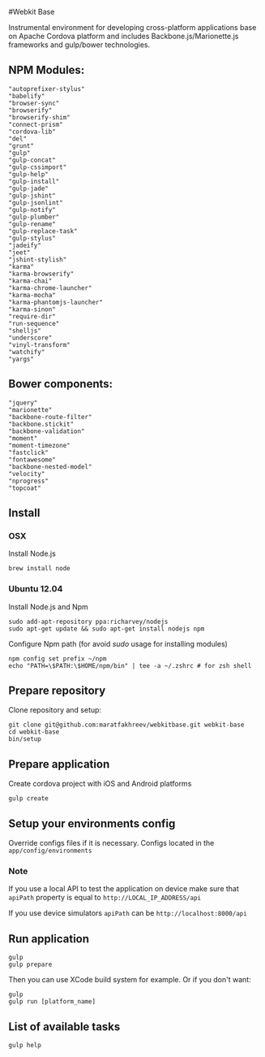 #Webkit Base

Instrumental environment for developing cross-platform applications base on Apache Cordova platform and includes Backbone.js/Marionette.js frameworks and gulp/bower technologies.

## NPM Modules:
    "autoprefixer-stylus"
    "babelify"
    "browser-sync"
    "browserify"
    "browserify-shim"
    "connect-prism"
    "cordova-lib"
    "del"
    "grunt"
    "gulp"
    "gulp-concat"
    "gulp-cssimport"
    "gulp-help"
    "gulp-install"
    "gulp-jade"
    "gulp-jshint"
    "gulp-jsonlint"
    "gulp-notify"
    "gulp-plumber"
    "gulp-rename"
    "gulp-replace-task"
    "gulp-stylus"
    "jadeify"
    "jeet"
    "jshint-stylish"
    "karma"
    "karma-browserify"
    "karma-chai"
    "karma-chrome-launcher"
    "karma-mocha"
    "karma-phantomjs-launcher"
    "karma-sinon"
    "require-dir"
    "run-sequence"
    "shelljs"
    "underscore"
    "vinyl-transform"
    "watchify"
    "yargs"

## Bower components:
    "jquery"
    "marionette"
    "backbone-route-filter"
    "backbone.stickit"
    "backbone-validation"
    "moment"
    "moment-timezone"
    "fastclick"
    "fontawesome"
    "backbone-nested-model"
    "velocity"
    "nprogress"
    "topcoat"

## Install
### OSX

Install Node.js

    brew install node

### Ubuntu 12.04

Install Node.js and Npm

    sudo add-apt-repository ppa:richarvey/nodejs
    sudo apt-get update && sudo apt-get install nodejs npm

Configure Npm path (for avoid _sudo_ usage for installing modules)

    npm config set prefix ~/npm
    echo "PATH=\$PATH:\$HOME/npm/bin" | tee -a ~/.zshrc # for zsh shell

## Prepare repository

Clone repository and setup:

    git clone git@github.com:maratfakhreev/webkitbase.git webkit-base
    cd webkit-base
    bin/setup

## Prepare application

Create cordova project with iOS and Android platforms

    gulp create

## Setup your environments config

Override configs files if it is necessary. Configs located in the `app/config/environments`

### Note
If you use a local API to test the application on device make sure that `apiPath` property is equal to `http://LOCAL_IP_ADDRESS/api`

If you use device simulators `apiPath` can be `http://localhost:8000/api`

## Run application

    gulp
    gulp prepare

Then you can use XCode build system for example. Or if you don't want:

    gulp
    gulp run [platform_name]

## List of available tasks

    gulp help
